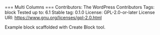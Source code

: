 === Multi Columns ===
Contributors:      The WordPress Contributors
Tags:              block
Tested up to:      6.1
Stable tag:        0.1.0
License:           GPL-2.0-or-later
License URI:       https://www.gnu.org/licenses/gpl-2.0.html

Example block scaffolded with Create Block tool.
